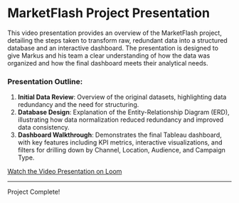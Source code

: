 # MarketFlash Project Presentation

This video presentation provides an overview of the MarketFlash project, detailing the steps taken to transform raw, redundant data into a structured database and an interactive dashboard. The presentation is designed to give Markus and his team a clear understanding of how the data was organized and how the final dashboard meets their analytical needs.

### Presentation Outline:
1. **Initial Data Review**: Overview of the original datasets, highlighting data redundancy and the need for structuring.
2. **Database Design**: Explanation of the Entity-Relationship Diagram (ERD), illustrating how data normalization reduced redundancy and improved data consistency.
3. **Dashboard Walkthrough**: Demonstrates the final Tableau dashboard, with key features including KPI metrics, interactive visualizations, and filters for drilling down by Channel, Location, Audience, and Campaign Type.

[Watch the Video Presentation on Loom](https://www.loom.com/share/33d6191735764c03a50f357252ce871b?sid=e2f2384e-98c6-4bcf-ad54-e159880847dd)

---

Project Complete! 


